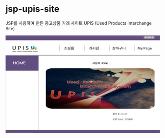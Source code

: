 # jsp-upis-site
JSP를 사용하여 만든 중고상품 거래 사이트 UPIS (Used Products Interchange Site)

<div>
  <img src='./screenshots/screenshot1.jpg'>  
</div>
